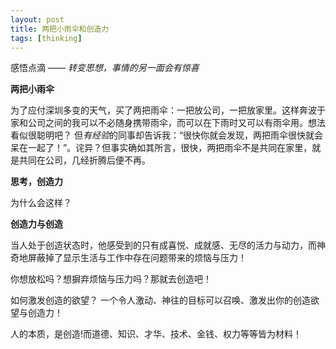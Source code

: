 ```yaml
---
layout: post
title: 两把小雨伞和创造力
tags: [thinking]
---
```


感悟点滴 —— *转变思想，事情的另一面会有惊喜*
		
  **两把小雨伞**
  
  为了应付深圳多变的天气，买了两把雨伞：一把放公司，一把放家里。这样奔波于家和公司之间的我可以不必随身携带雨伞，而可以在下雨时又可以有雨伞用。想法看似很聪明吧？
  但*有经验*的同事却告诉我：“很快你就会发现，两把雨伞很快就会呆在一起了！”。诧异？但事实确如其所言，很快，两把雨伞不是共同在家里，就是共同在公司，几经折腾后便不再。
  
  **思考，创造力**
  
  为什么会这样？
  
  **创造力与创造**
  
  当人处于创造状态时，他感受到的只有成喜悦、成就感、无尽的活力与动力，而神奇地屏蔽掉了显示生活与工作中存在问题带来的烦恼与压力！
  
  你想放松吗？想摒弃烦恼与压力吗？那就去创造吧！
  
  如何激发创造的欲望？ 一个令人激动、神往的目标可以召唤、激发出你的创造欲望与创造力！
  
  人的本质，是创造!而道德、知识、才华、技术、金钱、权力等等皆为材料！
  